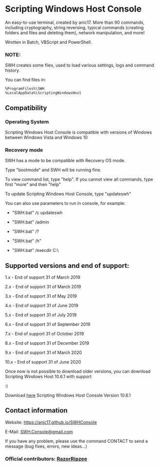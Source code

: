 # Scripting Windows Host Console

An easy-to-use terminal, created by anic17. More than 90 commands, including cryptography, string reversing, typical commands (creating folders and files and deleting them), network manipulation, and more!

Wrotten in Batch, VBScript and PowerShell.

### NOTE:

SWH creates some files, used to load various settings, logs and command history.

You can find files in:
```
%ProgramFiles%\SWH
%LocalAppData%\ScriptingWindowsHost
```

## Compatibility

### Operating System

Scripting Windows Host Console is compatible with versions of Windows between Windows Vista and Windows 10

### Recovery mode

SWH has a mode to be compatible with Recovery OS mode.

Type "bootmode" and SWH will be running fine.


To view command list, type "help". If you cannot view all commands, type first "more" and then "help"


To update Scripting Windows Host Console, type "updateswh"

You can also use parameters to run in console, for example:

* "SWH.bat" /c updateswh
	
* "SWH.bat" /admin
	
* "SWH.bat" /?
	
* "SWH.bat" /h"
	
* "SWH.bat" /execdir C:\
	



## Supported versions and end of support:


1.x - End of support 31 of March 2019

2.x - End of support 31 of March 2019

3.x - End of support 31 of May 2019

4.x - End of support 31 of June 2019

5.x - End of support 31 of July 2019

6.x - End of support 31 of September 2019

7.x - End of support 31 of October 2019

8.x - End of support 31 of December 2019

9.x - End of support 31 of March 2020

10.x - End of support 31 of June 2020


Once now is not possible to download older versions, you can download Scripting Windows Host 10.6.1 with support



:)

Download [here](http://https://raw.githubusercontent.com/anic17/SWH/master/SWH_Console.zip) Scripting Windows Host Console Version 10.6.1



## Contact information

Website: https://anic17.github.io/SWHConsole

E-Mail: SWH.Console@gmail.com

If you have any problem, please use the command CONTACT to send a message (bug fixes, errors, new ideas...)


### Official contributors: [RazorRipzee](https://github.com/RazorRipzee)
